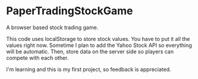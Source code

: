 PaperTradingStockGame
=====================

A browser based stock trading game.

This code uses localStorage to store stock values. You have to put it all the values right now.
Sometime I plan to add the Yahoo Stock API so everything will be automatic.
Then, store data on the server side so players can compete with each other.

I'm learning and this is my first project, so feedback is appreciated.


